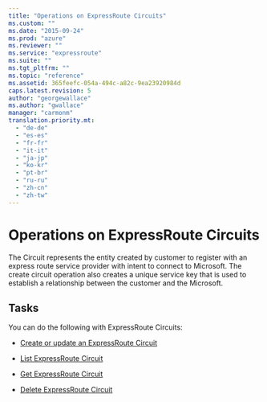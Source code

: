 ```yaml
---
title: "Operations on ExpressRoute Circuits"
ms.custom: ""
ms.date: "2015-09-24"
ms.prod: "azure"
ms.reviewer: ""
ms.service: "expressroute"
ms.suite: ""
ms.tgt_pltfrm: ""
ms.topic: "reference"
ms.assetid: 365feefc-054a-494c-a82c-9ea23920984d
caps.latest.revision: 5
author: "georgewallace"
ms.author: "gwallace"
manager: "carmonm"
translation.priority.mt: 
  - "de-de"
  - "es-es"
  - "fr-fr"
  - "it-it"
  - "ja-jp"
  - "ko-kr"
  - "pt-br"
  - "ru-ru"
  - "zh-cn"
  - "zh-tw"
---
```

# Operations on ExpressRoute Circuits
The Circuit represents the entity created by customer to register with an express route service provider with intent to connect to Microsoft. The create circuit operation also creates a unique service key that is used to establish a relationship between the customer and the Microsoft.  
  
## Tasks  
 You can do the following with ExpressRoute Circuits:  
  
-   [Create or update an ExpressRoute Circuit](../ExpressRoute/create-or-update-an-expressroute-circuit.md)  
  
-   [List ExpressRoute Circuit](../ExpressRoute/list-expressroute-circuit.md)  
  
-   [Get ExpressRoute Circuit](../ExpressRoute/get-expressroute-circuit.md)  
  
-   [Delete ExpressRoute Circuit](../ExpressRoute/delete-expressroute-circuit.md)